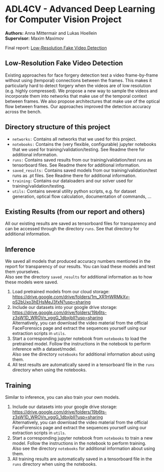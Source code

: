 # ADL4CV - Advanced Deep Learning for Computer Vision Project
<b>Authors:</b> Anna Mittermair and Lukas Hoellein <br>
<b>Supervisor:</b> Maxim Maximov

Final report: [Low-Resolution Fake Video Detection](Low_Resolution_Fake_Video_Detection.pdf)

## Low-Resolution Fake Video Detection

Existing  approaches  for  face  forgery  detection  test  a video frame-by-frame without using (temporal) connections between  the  frames.    This  makes  it  particularly  hard  to detect forgery when the videos are of low resolution (e.g. highly  compressed).    We  propose  a  new  way  to  sample the videos and incorporate them into networks that make use of the temporal context between frames.  We also propose architectures that make use of the optical flow between frames.  Our approaches improved the detection accuracy across the bench.

## Directory structure of this project

- `networks:` Contains all networks that we used for this project.
- `notebooks:` Contains the (very flexible, configurable) jupyter notebooks that we used for training/validation/testing. See Readme there for additional information.
- `runs:` Contains saved results from our training/validation/test runs as tensorboard files. See Readme there for additional information.
- `saved_results:` Contains saved models from our training/validation/test runs as .pt files. See Readme there for additional information.
- `training:` Contains our dataloaders and our solver used for training/validation/testing.
- `utils:` Contains several utility python scripts, e.g. for dataset generation, optical flow calculation, documentation of commands, ...

## Existing Results (from our report and others)

All our existing results are saved as tensorboard files for transparency and can be accessed through the directory `runs`. See that directory for additional information.

## Inference

We saved all models that produced accuracy numbers mentioned in the report for transparency of our results. You can load these models and test them yourselves.
<br>Also see the directory `saved_results` for additional information as to how these models were saved.

1. Load pretrained models from our cloud storage: https://drive.google.com/drive/folders/1m_XR1HWRMkXv-pS2bUxo3hEHsMeJ3fxN?usp=sharing
2. Include our datasets into your google drive storage: https://drive.google.com/drive/folders/19b6ts-z3sW1D_WROVn_vggG_1dbxjbII?usp=sharing <br>
   Alternatively, you can download the video material from the official FaceForensics page and extract the sequences yourself using our extraction scripts in `utils`.
3. Start a corresponding jupyter notebook from `notebooks` to load the pretrained model. Follow the instructions in the notebook to perform inference with a dataset/model. <br> Also see the directory `notebooks` for additional information about using them.
4. All test results are automatically saved in a tensorboard file in the `runs` directory when using the notebooks.

## Training

Similar to inference, you can also train your own models.

1. Include our datasets into your google drive storage: https://drive.google.com/drive/folders/19b6ts-z3sW1D_WROVn_vggG_1dbxjbII?usp=sharing <br>
   Alternatively, you can download the video material from the official FaceForensics page and extract the sequences yourself using our extraction scripts in `utils`.
2. Start a corresponding jupyter notebook from `notebooks` to train a new model. Follow the instructions in the notebook to perform training. <br> Also see the directory `notebooks` for additional information about using them.
3. All training results are automatically saved in a tensorboard file in the `runs` directory when using the notebooks.


